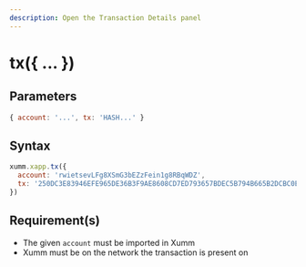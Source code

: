 ```yaml
---
description: Open the Transaction Details panel
---
```


# tx({ ... })

## Parameters

```javascript
{ account: '...', tx: 'HASH...' }
```

## Syntax

```javascript
xumm.xapp.tx({
  account: 'rwietsevLFg8XSmG3bEZzFein1g8RBqWDZ',
  tx: '250DC3E83946EFE965DE36B3F9AE8608CD7ED793657BDEC5B794B665B2DCBC0E'
})
```

## Requirement(s)

* The given `account` must be imported in Xumm
* Xumm must be on the network the transaction is present on
